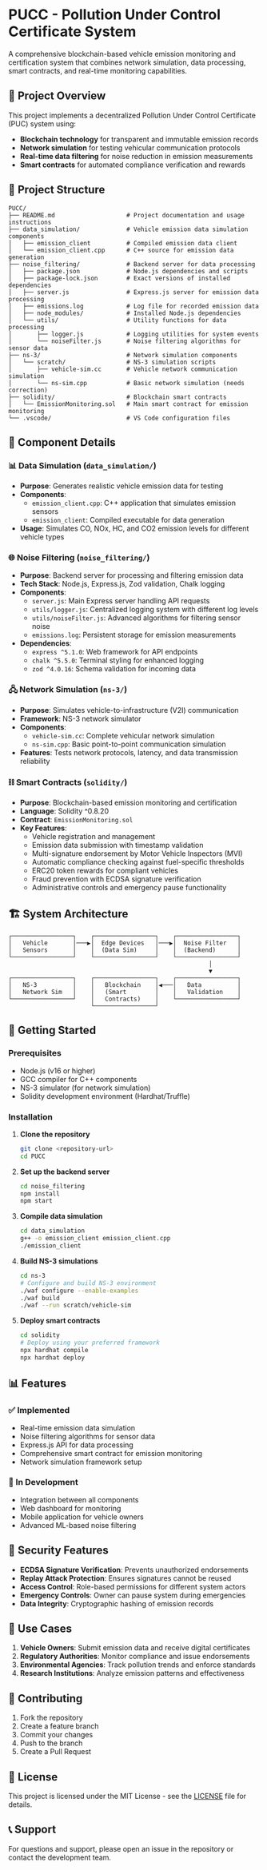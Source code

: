 # PUCC - Pollution Under Control Certificate System

A comprehensive blockchain-based vehicle emission monitoring and certification system that combines network simulation, data processing, smart contracts, and real-time monitoring capabilities.

## 🚀 Project Overview

This project implements a decentralized Pollution Under Control Certificate (PUC) system using:

- **Blockchain technology** for transparent and immutable emission records
- **Network simulation** for testing vehicular communication protocols
- **Real-time data filtering** for noise reduction in emission measurements
- **Smart contracts** for automated compliance verification and rewards

## 📁 Project Structure

```
PUCC/
├── README.md                    # Project documentation and usage instructions
├── data_simulation/             # Vehicle emission data simulation components
│   ├── emission_client          # Compiled emission data client
│   └── emission_client.cpp      # C++ source for emission data generation
├── noise_filtering/             # Backend server for data processing
│   ├── package.json             # Node.js dependencies and scripts
│   ├── package-lock.json        # Exact versions of installed dependencies
│   ├── server.js                # Express.js server for emission data processing
│   ├── emissions.log            # Log file for recorded emission data
│   ├── node_modules/            # Installed Node.js dependencies
│   └── utils/                   # Utility functions for data processing
│       ├── logger.js            # Logging utilities for system events
│       └── noiseFilter.js       # Noise filtering algorithms for sensor data
├── ns-3/                        # Network simulation components
│   └── scratch/                 # NS-3 simulation scripts
│       ├── vehicle-sim.cc       # Vehicle network communication simulation
│       └── ns-sim.cpp           # Basic network simulation (needs correction)
├── solidity/                    # Blockchain smart contracts
│   └── EmissionMonitoring.sol   # Main smart contract for emission monitoring
└── .vscode/                     # VS Code configuration files
```

## 🔧 Component Details

### 📊 Data Simulation (`data_simulation/`)

- **Purpose**: Generates realistic vehicle emission data for testing
- **Components**:
  - `emission_client.cpp`: C++ application that simulates emission sensors
  - `emission_client`: Compiled executable for data generation
- **Usage**: Simulates CO, NOx, HC, and CO2 emission levels for different vehicle types

### 🌐 Noise Filtering (`noise_filtering/`)

- **Purpose**: Backend server for processing and filtering emission data
- **Tech Stack**: Node.js, Express.js, Zod validation, Chalk logging
- **Components**:
  - `server.js`: Main Express server handling API requests
  - `utils/logger.js`: Centralized logging system with different log levels
  - `utils/noiseFilter.js`: Advanced algorithms for filtering sensor noise
  - `emissions.log`: Persistent storage for emission measurements
- **Dependencies**:
  - `express ^5.1.0`: Web framework for API endpoints
  - `chalk ^5.5.0`: Terminal styling for enhanced logging
  - `zod ^4.0.16`: Schema validation for incoming data

### 🖧 Network Simulation (`ns-3/`)

- **Purpose**: Simulates vehicle-to-infrastructure (V2I) communication
- **Framework**: NS-3 network simulator
- **Components**:
  - `vehicle-sim.cc`: Complete vehicular network simulation
  - `ns-sim.cpp`: Basic point-to-point communication simulation
- **Features**: Tests network protocols, latency, and data transmission reliability

### ⛓️ Smart Contracts (`solidity/`)

- **Purpose**: Blockchain-based emission monitoring and certification
- **Language**: Solidity ^0.8.20
- **Contract**: `EmissionMonitoring.sol`
- **Key Features**:
  - Vehicle registration and management
  - Emission data submission with timestamp validation
  - Multi-signature endorsement by Motor Vehicle Inspectors (MVI)
  - Automatic compliance checking against fuel-specific thresholds
  - ERC20 token rewards for compliant vehicles
  - Fraud prevention with ECDSA signature verification
  - Administrative controls and emergency pause functionality

## 🏗️ System Architecture

```
┌─────────────────┐    ┌─────────────────┐    ┌─────────────────┐
│   Vehicle       │───▶│  Edge Devices   │───▶│  Noise Filter   │
│   Sensors       │    │  (Data Sim)     │    │  (Backend)      │
└─────────────────┘    └─────────────────┘    └─────────────────┘
                                                        │
                                                        ▼
┌─────────────────┐    ┌─────────────────┐    ┌─────────────────┐
│   NS-3          │    │   Blockchain    │◀───│   Data          │
│   Network Sim   │    │   (Smart        │    │   Validation    │
└─────────────────┘    │   Contracts)    │    └─────────────────┘
                       └─────────────────┘
```

## 🚀 Getting Started

### Prerequisites

- Node.js (v16 or higher)
- GCC compiler for C++ components
- NS-3 simulator (for network simulation)
- Solidity development environment (Hardhat/Truffle)

### Installation

1. **Clone the repository**

   ```bash
   git clone <repository-url>
   cd PUCC
   ```

2. **Set up the backend server**

   ```bash
   cd noise_filtering
   npm install
   npm start
   ```

3. **Compile data simulation**

   ```bash
   cd data_simulation
   g++ -o emission_client emission_client.cpp
   ./emission_client
   ```

4. **Build NS-3 simulations**

   ```bash
   cd ns-3
   # Configure and build NS-3 environment
   ./waf configure --enable-examples
   ./waf build
   ./waf --run scratch/vehicle-sim
   ```

5. **Deploy smart contracts**
   ```bash
   cd solidity
   # Deploy using your preferred framework
   npx hardhat compile
   npx hardhat deploy
   ```

## 📊 Features

### ✅ Implemented

- Real-time emission data simulation
- Noise filtering algorithms for sensor data
- Express.js API for data processing
- Comprehensive smart contract for emission monitoring
- Network simulation framework setup

### 🚧 In Development

- Integration between all components
- Web dashboard for monitoring
- Mobile application for vehicle owners
- Advanced ML-based noise filtering

## 🔐 Security Features

- **ECDSA Signature Verification**: Prevents unauthorized endorsements
- **Replay Attack Protection**: Ensures signatures cannot be reused
- **Access Control**: Role-based permissions for different system actors
- **Emergency Controls**: Owner can pause system during emergencies
- **Data Integrity**: Cryptographic hashing of emission records

## 🎯 Use Cases

1. **Vehicle Owners**: Submit emission data and receive digital certificates
2. **Regulatory Authorities**: Monitor compliance and issue endorsements
3. **Environmental Agencies**: Track pollution trends and enforce standards
4. **Research Institutions**: Analyze emission patterns and effectiveness

## 🤝 Contributing

1. Fork the repository
2. Create a feature branch
3. Commit your changes
4. Push to the branch
5. Create a Pull Request

## 📄 License

This project is licensed under the MIT License - see the [LICENSE](https://github.com/nikil-sri-shen/Vehicle-Emission-Monitoring-system/blob/main/LICENSE) file for details.

## 📞 Support

For questions and support, please open an issue in the repository or contact the development team.
